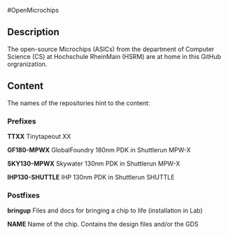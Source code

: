 #OpenMicrochips

## Description
The open-source Microchips (ASICs) from the department of Computer Science (CS) at Hochschule RheinMain (HSRM) are at home in this GitHub orgranization. 

##  Content
The names of the repositories hint to the content:

### Prefixes

__TTXX__ Tinytapeout XX

__GF180-MPWX__ GlobalFoundry 180nm PDK in Shuttlerun MPW-X

__SKY130-MPWX__ Skywater 130nm PDK in Shuttlerun MPW-X

__IHP130-SHUTTLE__ IHP 130nm PDK in Shuttlerun SHUTTLE


### Postfixes

__bringup__ Files and docs for bringing a chip to life (installation in Lab)

__NAME__ Name of the chip. Contains the design files and/or the GDS

